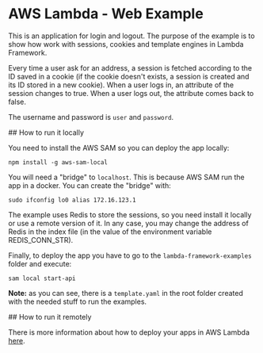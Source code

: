 # AWS Lambda - Web Example

This is an application for login and logout. The purpose of the example is
to show how work with sessions, cookies and template engines in Lambda Framework.

Every time a user ask for an address, a session is fetched according to the ID
saved in a cookie (if the cookie doesn't exists, a session is created and its
ID stored in a new cookie). When a user logs in, an attribute of the session
changes to true. When a user logs out, the attribute comes back to false.

The username and password is `user` and `password`.

## How to run it locally

You need to install the AWS SAM so you can deploy the app locally:

```
npm install -g aws-sam-local
```

You will need a "bridge" to `localhost`. This is because AWS SAM run
 the app in a docker. You can create the "bridge" with:

 ```
 sudo ifconfig lo0 alias 172.16.123.1
 ```

The example uses Redis to store the sessions, so you need install it locally or
use a remote version of it. In any case, you may change the address of Redis in
 the index file (in the value of the environment variable REDIS_CONN_STR).

Finally, to deploy the app you have to go to the `lambda-framework-examples` folder and execute:

```
sam local start-api
```

__Note:__ as you can see, there is a `template.yaml` in the root folder created
with the needed stuff to run the examples.

## How to run it remotely

There is more information about how to deploy your apps in AWS Lambda [here](https://docs.aws.amazon.com/lambda/latest/dg/deploying-lambda-apps.html).
